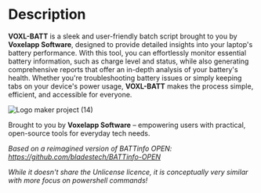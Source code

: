 # Description
**VOXL-BATT** is a sleek and user-friendly batch script brought to you by **Voxelapp Software**, designed to provide detailed insights into your laptop's battery performance. With this tool, you can effortlessly monitor essential battery information, such as charge level and status, while also generating comprehensive reports that offer an in-depth analysis of your battery's health. Whether you're troubleshooting battery issues or simply keeping tabs on your device's power usage, **VOXL-BATT** makes the process simple, efficient, and accessible for everyone. 

![Logo maker project (14)](https://github.com/user-attachments/assets/e89c3a2e-77a9-4a6a-a7ea-35a01f60b97e)

Brought to you by **Voxelapp Software** – empowering users with practical, open-source tools for everyday tech needs.

*Based on a reimagined version of BATTinfo OPEN: https://github.com/bladestech/BATTinfo-OPEN*

*While it doesn't share the Unlicense licence, it is conceptually very similar with more focus on powershell commands!*

